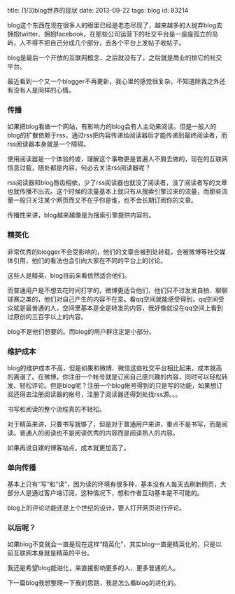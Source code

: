 title: (1/3)blog世界的现状
date: 2013-09-22
tags: blog
id: 83214

blog这个东西在现在很多人的眼里已经是老态尽现了，越来越多的人抛弃blog去拥抱twitter、拥抱facebook，在那些公司运营下的社交平台是一座座孤立的岛屿，人不得不把自己分成几个部分，去各个平台上发帖子收帖子。

blog是最后一个开放的互联网概念，之后就没有了，之后就是商业的排它的社交平台。

最近看到一个又一个blogger不再更新，我心里的感觉很复杂，不知道除我之外还有没有人是同样的心情。

### 传播

如果把blog看做一个网站，有影响力的blog会有人主动来阅读。但是一般人的blog的扩散依赖于rss，通过rss把内容传递给阅读器后才能传递到最终阅读者，而rss阅读器本身就是一个障碍。

使用阅读器是一个体验的坡，理解这个事物更是普遍人不屑去做的，现在的互联网信息过载，随处都是内容，何必去关注rss阅读器呢？

rss阅读器和blog唇齿相依，少了rss阅读器也就没了阅读者，没了阅读者写的文章也就传播不出去。这个时候的流量基本上就只有从搜索引擎过来的流量，而那些流量一般只关注某个网页而又不在乎你是谁，也不会长期订阅你的文章。

传播性来讲，blog越来越像是为搜索引擎提供内容的。

### 精英化

非常优秀的blogger不会受影响的，他们的文章会被到处转载，会被微博等社交媒体引用，他们的看法也会引向大家在不同的平台上的讨论。

这些人是精英，blog目前来看依然适合他们。

而普通用户是不想去花时间打字的，微博更适合他们，他们只不过发发自拍、聊聊球赛之类的，他们对自己产生的内容不在意。看qq空间就能感受得到，qq空间受众就是最普通的人，空间里基本是全是转发的内容，我好像就没在qq空间上看到过原创的三百字以上的内容。

blog不是他们想要的。而blog的用户群注定是小部分。

### 维护成本

blog的维护成本不高，但是如果和微博、微信这些社交平台相比起来，成本就高的离谱了。在微博，你注册一个帐号就是订阅自己感兴趣的内容，同时可以轻松转发、轻松评论。但是blog呢？注册一个blog帐号得到的只是写的功能，如果想订阅还得去注册阅读器的帐号，注册了阅读器还得到处找rss源。。。

书写和阅读的整个流程真的不轻松。

对于精英来讲，只要书写就够了，但是对于普通用户来讲，重点不是书写，而是阅读。普通人的阅读也不是阅读优秀的内容而是阅读熟人的内容。

如果再说自建的博客站点，成本就更加高了。

### 单向传播

基本上只有“写”和“读”，因为读的环境有很多种，基本没有人每天去刷新网页，大部分人是通过客户端订阅，这种情况下，想和作者互动基本是不可能的。

blog上的评论功能还是上个世纪的设计，要人打开网页进行评论。

### 以后呢？

如果blog不变就会一直是现在这样“精英化”，其实blog一直是精英化的，只是以前互联网本身就是精英的平台。

我还是希望blog能进化，来直接影响更多的人、更多普通的人。

下一篇blog我想整理一下我的思路，我是怎么看blog的进化的。

